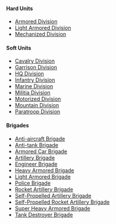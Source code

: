 ####  Hard Units 

-   [Armored Division](/wiki/Armored_Division "Armored Division")
-   [Light Armored
    Division](/wiki/Light_Armored_Division "Light Armored Division")
-   [Mechanized
    Division](/wiki/Mechanized_Division "Mechanized Division")

####  Soft Units 

-   [Cavalry Division](/wiki/Cavalry_Division "Cavalry Division")
-   [Garrison Division](/wiki/Garrison_Division "Garrison Division")
-   [HQ Division](/wiki/HQ_Division "HQ Division")
-   [Infantry Division](/wiki/Infantry_Division "Infantry Division")
-   [Marine Division](/wiki/Marine_Division "Marine Division")
-   [Militia Division](/wiki/Militia_Division "Militia Division")
-   [Motorized Division](/wiki/Motorized_Division "Motorized Division")
-   [Mountain Division](/wiki/Mountain_Division "Mountain Division")
-   [Paratroop Division](/wiki/Paratroop_Division "Paratroop Division")

####  Brigades 

-   [Anti-aircraft
    Brigade](/wiki/Anti-aircraft_Brigade "Anti-aircraft Brigade")
-   [Anti-tank Brigade](/wiki/Anti-tank_Brigade "Anti-tank Brigade")
-   [Armored Car
    Brigade](/wiki/Armored_Car_Brigade "Armored Car Brigade")
-   [Artillery Brigade](/wiki/Artillery_Brigade "Artillery Brigade")
-   [Engineer Brigade](/wiki/Engineer_Brigade "Engineer Brigade")
-   [Heavy Armored
    Brigade](/wiki/Heavy_Armored_Brigade "Heavy Armored Brigade")
-   [Light Armored
    Brigade](/wiki/Light_Armored_Brigade "Light Armored Brigade")
-   [Police Brigade](/wiki/Police_Brigade "Police Brigade")
-   [Rocket Artillery
    Brigade](/wiki/Rocket_Artillery_Brigade "Rocket Artillery Brigade")
-   [Self-Propelled Artillery
    Brigade](/wiki/Self-Propelled_Artillery_Brigade "Self-Propelled Artillery Brigade")
-   [Self-Propelled Rocket Artillery
    Brigade](/wiki/Self-Propelled_Rocket_Artillery_Brigade "Self-Propelled Rocket Artillery Brigade")
-   [Super Heavy Armored
    Brigade](/wiki/Super_Heavy_Armored_Brigade "Super Heavy Armored Brigade")
-   [Tank Destroyer
    Brigade](/wiki/Tank_Destroyer_Brigade "Tank Destroyer Brigade")
